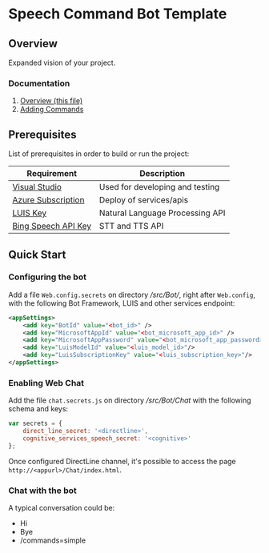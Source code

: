 # Speech Command Bot Template

## Overview
Expanded vision of your project.

### Documentation
1. [Overview (this file)](./README.md)
2. [Adding Commands](./docs/AddingCommands.md)

## Prerequisites
List of prerequisites in order to build or run the project:

| Requirement                       	| Description |
|-----------------------------------	|-----------------------------------------------------------------------------------------------------------------------------------------------------------------------------------------------------------------------------------------------------------------------	|
|[Visual Studio](https://www.visualstudio.com/downloads/)                         | Used for developing and testing                                                        |
|[Azure Subscription](https://azure.microsoft.com/en-us/)                         | Deploy of services/apis                                                           |
|[LUIS Key](https://www.luis.ai/)                         | Natural Language Processing API                                                         |
|[Bing Speech API Key](https://azure.microsoft.com/en-us/services/cognitive-services/speech/)                         | STT and TTS API                                                           |

## Quick Start
### Configuring the bot

Add a file `Web.config.secrets` on directory */src/Bot/*, right after `Web.config`, with the following Bot Framework, LUIS and other services endpoint:

```xml
<appSettings>
    <add key="BotId" value="<bot_id>" />
    <add key="MicrosoftAppId" value="<bot_microsoft_app_id>" />
    <add key="MicrosoftAppPassword" value="<bot_microsoft_app_password>" />
    <add key="LuisModelId" value="<luis_model_id>"/>
    <add key="LuisSubscriptionKey" value="<luis_subscription_key>"/>
</appSettings>
```

### Enabling Web Chat

Add the file `chat.secrets.js` on directory */src/Bot/Chat* with the following schema and keys:

```js
var secrets = {
    direct_line_secret: '<directline>',
    cognitive_services_speech_secret: '<cognitive>'  
};
```
Once configured DirectLine channel, it's possible to access the page `http://<appurl>/Chat/index.html`.

### Chat with the bot

A typical conversation could be:
* Hi
* Bye
* /commands=simple